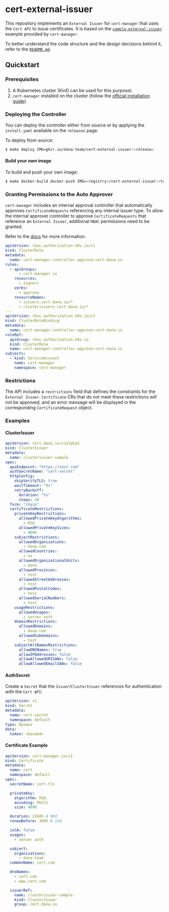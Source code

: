# cert-external-issuer

This repository implements an `External Issuer` for `cert-manager` that uses the `Cert API` to issue certificates. It is based on the [`sample-external-issuer`](https://github.com/cert-manager/sample-external-issuer) example provided by `cert-manager`.

To better understand the code structure and the design decisions behind it, refer to the [`README.md`](https://github.com/cert-manager/sample-external-issuer?tab=readme-ov-file#how-to-write-your-own-external-issuer).

## Quickstart

### Prerequisites

1. A Kubernetes cluster (KinD can be used for this purpose).
2. `cert-manager` installed on the cluster (follow the [official installation guide](https://cert-manager.io/docs/installation/)).

### Deploying the Controller

You can deploy the controller either from source or by applying the `install.yaml` available on the `releases` page.

To deploy from source:

```bash
$ make deploy IMG=ghcr.io/dana-team/cert-external-issuer:<release>
```

#### Build your own image

To build and push your own image:

```bash
$ make docker-build docker-push IMG=<registry>/cert-external-issuer:<tag>
```

### Granting Permissions to the Auto Approver

`cert-manager` includes an internal approval controller that automatically approves `CertificateRequests` referencing any internal issuer type. To allow the internal approver controller to approve `CertificateRequests` that reference an `External Issuer`, additional `RBAC` permissions need to be granted. 

Refer to the [docs](https://cert-manager.io/docs/usage/certificaterequest/#approval) for more information.

```yaml
apiVersion: rbac.authorization.k8s.io/v1
kind: ClusterRole
metadata:
  name: cert-manager-controller-approve:cert-dana-io
rules:
  - apiGroups:
      - cert-manager.io
    resources:
      - signers
    verbs:
      - approve
    resourceNames:
      - issuers.cert.dana.io/*
      - clusterissuers.cert.dana.io/*
---
apiVersion: rbac.authorization.k8s.io/v1
kind: ClusterRoleBinding
metadata:
  name: cert-manager-controller-approve:cert-dana-io
roleRef:
  apiGroup: rbac.authorization.k8s.io
  kind: ClusterRole
  name: cert-manager-controller-approve:cert-dana-io
subjects:
  - kind: ServiceAccount
    name: cert-manager
    namespace: cert-manager
```

### Restrictions

The API includes a `restrictions` field that defines the constraints for the `External Issuer`. `Certificate` CRs that do not meet these restrictions will not be approved, and an error message will be displayed in the corresponding `CertificateRequest` object.

### Examples

#### ClusterIssuer

```yaml
apiVersion: cert.dana.io/v1alpha1
kind: ClusterIssuer
metadata:
  name: clusterissuer-sample
spec:
  apiEndpoint: "https://test.com"
  authSecretName: "cert-secret"
  httpConfig:
    skipVerifyTLS: true
    waitTimeout: "5s"
    retryBackoff:
      duration: "5s"
      steps: 10
  form: "chain"
  certificateRestrictions:
    privateKeyRestrictions:
      allowedPrivateKeyAlgorithms:
        - RSA
      allowedPrivateKeySizes:
        - 4096
    subjectRestrictions:
      allowedOrganizations:
        - dana.com
      allowedCountries:
        - us
      allowedOrganizationalUnits:
        - dana
      allowedProvinces:
        - test
      allowedStreetAddresses:
        - test
      allowedPostalCodes:
        - test
      allowedSerialNumbers:
        - test
    usageRestrictions:
      allowedUsages:
        - server auth
    domainRestrictions:
      allowedDomains:
        - dana.com
      allowedSubdomains:
        - test
    subjectAltNamesRestrictions:
      allowDNSNames: true
      allowIPAddresses: false
      allowAllowedURISANs: false
      allowAllowedEmailSANs: false
```

#### AuthSecret

Create a `Secret` that the `Issuer`/`ClusterIssuer` references for authentication with the `Cert API`:

```yaml
apiVersion: v1
kind: Secret
metadata:
  name: cert-secret
  namespace: default
type: Opaque
data:
  token: <base64>
```

#### Certificate Example

```yaml
apiVersion: cert-manager.io/v1
kind: Certificate
metadata:
  name: cert
  namespace: default
spec:
  secretName: cert-tls

  privateKey:
    algorithm: RSA
    encoding: PKCS1
    size: 4096

  duration: 2160h # 90d
  renewBefore: 360h # 15d

  isCA: false
  usages:
    - server auth

  subject:
    organizations:
      - dana-team
  commonName: cert.com

  dnsNames:
    - cert.com
    - www.cert.com

  issuerRef:
    name: clusterissuer-sample
    kind: ClusterIssuer
    group: cert.dana.io
```